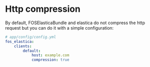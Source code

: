 Http compression
==========================================

By default, FOSElasticaBundle and elastica do not compress the http request but you can do it with a simple configuration:

```yaml
# app/config/config.yml
fos_elastica:
    clients:
        default:
            host: example.com
            compression: true
```
